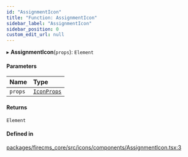```yaml
---
id: "AssignmentIcon"
title: "Function: AssignmentIcon"
sidebar_label: "AssignmentIcon"
sidebar_position: 0
custom_edit_url: null
---
```


▸ **AssignmentIcon**(`props`): `Element`

#### Parameters

| Name | Type |
| :------ | :------ |
| `props` | [`IconProps`](../types/IconProps.md) |

#### Returns

`Element`

#### Defined in

[packages/firecms_core/src/icons/components/AssignmentIcon.tsx:3](https://github.com/FireCMSco/firecms/blob/d45f3739/packages/firecms_core/src/icons/components/AssignmentIcon.tsx#L3)
